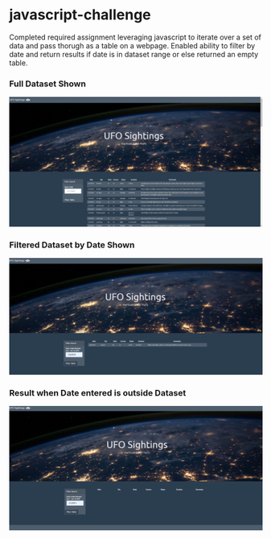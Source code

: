 # javascript-challenge

Completed required assignment leveraging javascript to iterate over a set of data and pass thorugh as a table on a webpage.  Enabled ability to filter by date and return results if date is in dataset range or else returned an empty table.

### Full Dataset Shown
![screen capture](https://github.com/remclellan/javascript-challenge/blob/master/static/images/Capture.PNG)

### Filtered Dataset by Date Shown
![filtered in dataset capture](https://github.com/remclellan/javascript-challenge/blob/master/static/images/FilteredDateinDataSetCapture.PNG)

### Result when Date entered is outside Dataset
![filtered not in dataset capture](https://github.com/remclellan/javascript-challenge/blob/master/static/images/FilteredDateoutsideDataSetCapture.PNG)
